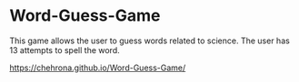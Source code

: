 # Word-Guess-Game

This game allows the user to guess words related to science. The user has 13 attempts to spell the word. 


https://chehrona.github.io/Word-Guess-Game/

